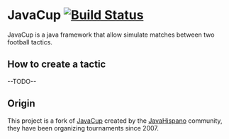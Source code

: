 JavaCup  [![Build Status](https://travis-ci.org/bubuntux/javacup.png?branch=master)](https://travis-ci.org/bubuntux/javacup)
=======

JavaCup is a java framework that allow simulate matches between two football tactics.

How to create a tactic
----------------------

--TODO--

Origin
------
This project is a fork of [JavaCup](https://code.google.com/p/javacup-javahispano/) created by the [JavaHispano](http://javacup.javahispano.org/) community, they have been organizing tournaments since 2007.